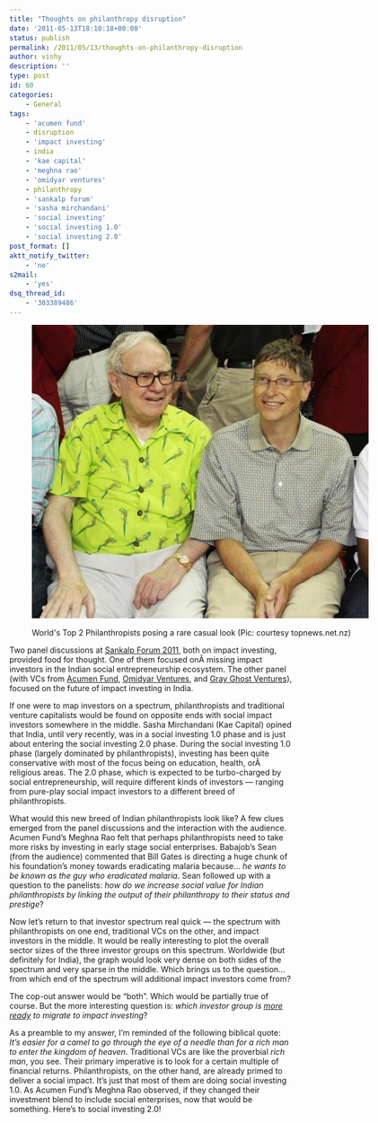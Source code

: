 ```yaml
---
title: "Thoughts on philanthropy disruption"
date: '2011-05-13T18:10:18+00:00'
status: publish
permalink: /2011/05/13/thoughts-on-philanthropy-disruption
author: vishy
description: ''
type: post
id: 60
categories:
    - General
tags:
    - 'acumen fund'
    - disruption
    - 'impact investing'
    - india
    - 'kae capital'
    - 'meghna rao'
    - 'omidyar ventures'
    - philanthropy
    - 'sankalp forum'
    - 'sasha mirchandani'
    - 'social investing'
    - 'social investing 1.0'
    - 'social investing 2.0'
post_format: []
aktt_notify_twitter:
    - 'no'
s2mail:
    - 'yes'
dsq_thread_id:
    - '303389486'
---
```

<figure aria-describedby="caption-attachment-586" class="wp-caption aligncenter" id="attachment_586" style="width: 600px">

[![](../../../../uploads/2011/05/warren-buffet-and-bill-gates_topnews_net_nz.jpg "warren-buffet-and-bill-gates_topnews_net_nz")](../../../../uploads/2011/05/warren-buffet-and-bill-gates_topnews_net_nz.jpg)<figcaption class="wp-caption-text" id="caption-attachment-586">World's Top 2 Philanthropists posing a rare casual look (Pic: courtesy topnews.net.nz)</figcaption></figure>

Two panel discussions at [Sankalp Forum 2011](http://www.sankalpforum.com/), both on impact investing, provided food for thought. One of them focused onÂ missing impact investors in the Indian social entrepreneurship ecosystem. The other panel (with VCs from [Acumen Fund](http://www.acumenfund.org), [Omidyar Ventures](http://www.omidyar.com/), and [Gray Ghost Ventures](http://www.grayghostventures.com)), focused on the future of impact investing in India.

If one were to map investors on a spectrum, philanthropists and traditional venture capitalists would be found on opposite ends with social impact investors somewhere in the middle. Sasha Mirchandani (Kae Capital) opined that India, until very recently, was in a social investing 1.0 phase and is just about entering the social investing 2.0 phase. During the social investing 1.0 phase (largely dominated by philanthropists), investing has been quite conservative with most of the focus being on education, health, orÂ religious areas. The 2.0 phase, which is expected to be turbo-charged by social entrepreneurship, will require different kinds of investors — ranging from pure-play social impact investors to a different breed of philanthropists.

What would this new breed of Indian philanthropists look like? A few clues emerged from the panel discussions and the interaction with the audience. Acumen Fund’s Meghna Rao felt that perhaps philanthropists need to take more risks by investing in early stage social enterprises. Babajob’s Sean (from the audience) commented that Bill Gates is directing a huge chunk of his foundation’s money towards eradicating malaria because… *he wants to be known as the guy who eradicated malaria*. Sean followed up with a question to the panelists: *how do we increase social value for Indian philanthropists by linking the output of their philanthropy to their status and prestige*?

Now let’s return to that investor spectrum real quick — the spectrum with philanthropists on one end, traditional VCs on the other, and impact investors in the middle. It would be really interesting to plot the overall sector sizes of the three investor groups on this spectrum. Worldwide (but definitely for India), the graph would look very dense on both sides of the spectrum and very sparse in the middle. Which brings us to the question…from which end of the spectrum will additional impact investors come from?

The cop-out answer would be “both”. Which would be partially true of course. But the more interesting question is: *which investor group is <span style="text-decoration: underline;">more ready</span> to migrate to impact investing*?

As a preamble to my answer, I’m reminded of the following biblical quote: *It’s easier for a camel to go through the eye of a needle than for a rich man to enter the kingdom of heaven*. Traditional VCs are like the proverbial *rich man*, you see. Their primary imperative is to look for a certain multiple of financial returns. Philanthropists, on the other hand, are already primed to deliver a social impact. It’s just that most of them are doing social investing 1.0. As Acumen Fund’s Meghna Rao observed, if they changed their investment blend to include social enterprises, now that would be something. Here’s to social investing 2.0!